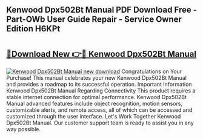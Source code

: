 ## Kenwood Dpx502Bt Manual PDF Download Free - Part-OWb User Guide Repair - Service Owner Edition H6KPt

# <h2><a href="http://bc11122.oget.top/?id=Kenwood+Dpx502Bt+Manual">🔗Download New 👉🔴 Kenwood Dpx502Bt Manual</a></h2>

[![Kenwood Dpx502Bt Manual new download](https://i.imgur.com/5g1atiW.png)](http://bc11122.oget.top/?id=Kenwood+Dpx502Bt+Manual)
Congratulations on Your Purchase! This manual celebrates your new Kenwood Dpx502Bt Manual and provides a roadmap to its successful operation. Important Information Kenwood Dpx502Bt Manual Regarding Connectivity This product requires a stable internet connection for optimal performance. Kenwood Dpx502Bt Manual advanced features include object recognition, motion sensors, customizable alerts, and remote access, all of which can be accessed and customized through the user interface. Let's Work Together Kenwood Dpx502Bt Manual. Our customer support team is ready to assist you in any way possible.
